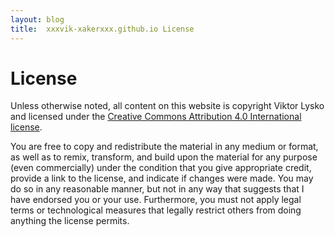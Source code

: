 ```yaml
---
layout: blog
title:  xxxvik-xakerxxx.github.io License
---
```


License
=======

Unless otherwise noted, all content on this website is copyright Viktor Lysko and licensed under the [Creative Commons Attribution 4.0 International license](https://creativecommons.org/licenses/by/4.0/).

You are free to copy and redistribute the material in any medium or format, as well as to remix, transform, and build upon the material for any purpose (even commercially) under the condition that you give appropriate credit, provide a link to the license, and indicate if changes were made. You may do so in any reasonable manner, but not in any way that suggests that I have endorsed you or your use. Furthermore, you must not apply legal terms or technological measures that legally restrict others from doing anything the license permits.
